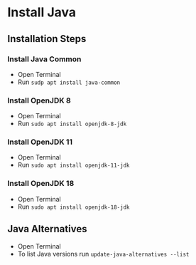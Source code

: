 # Install Java

## Installation Steps

### Install Java Common

* Open Terminal
* Run `sudp apt install java-common`

### Install OpenJDK 8

* Open Terminal
* Run `sudo apt install openjdk-8-jdk`

### Install OpenJDK 11

* Open Terminal
* Run `sudo apt install openjdk-11-jdk`

### Install OpenJDK 18

* Open Terminal
* Run `sudo apt install openjdk-18-jdk`

## Java Alternatives

* Open Terminal
* To list Java versions run `update-java-alternatives --list`
  